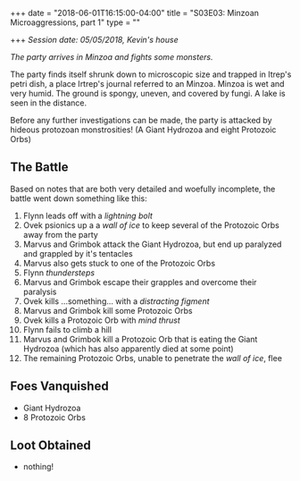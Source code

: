 +++
date = "2018-06-01T16:15:00-04:00"
title = "S03E03: Minzoan Microaggressions, part 1"
type = ""

+++
_Session date: 05/05/2018, Kevin's house_

_The party arrives in Minzoa and fights some monsters._

The party finds itself shrunk down to microscopic size and trapped in Itrep's petri dish, a place Irtrep's journal referred to an Minzoa. Minzoa is wet and very humid. The ground is spongy, uneven, and covered by fungi. A lake is seen in the distance. 

Before any further investigations can be made, the party is attacked by hideous protozoan monstrosities! (A Giant Hydrozoa and eight Protozoic Orbs)

## The Battle

Based on notes that are both very detailed and woefully incomplete, the battle went down something like this:

1. Flynn leads off with a _lightning bolt_
2. Ovek psionics up a a _wall of ice_ to keep several of the Protozoic Orbs away from the party
3. Marvus and Grimbok attack the Giant Hydrozoa, but end up paralyzed and grappled by it's tentacles
4. Marvus also gets stuck to one of the Protozoic Orbs
5. Flynn _thundersteps_
6. Marvus and Grimbok escape their grapples and overcome their paralysis
7. Ovek kills ...something... with a _distracting figment_
8. Marvus and Grimbok kill some Protozoic Orbs
9. Ovek kills a Protozoic Orb with _mind thrust_
10. Flynn fails to climb a hill
11. Marvus and Grimbok kill a Protozoic Orb that is eating the Giant Hydrozoa (which has also apparently died at some point)
12. The remaining Protozoic Orbs, unable to penetrate the _wall of ice_, flee


## Foes Vanquished

* Giant Hydrozoa
* 8 Protozoic Orbs

## Loot Obtained

* nothing!
